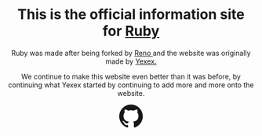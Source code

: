<h1 align="center">This is the official information site for <a href="https://www.rubytool.xyz/"> Ruby </a></h1>
<p align="center"> Ruby was made after being forked by <a href="https://github.com/renowaits"> Reno </a> and the website was originally made by <a href="https://github.com/yexex"> Yexex. </a> </p>
<p align="center"> We continue to make this <a href="https://github.com/yexex"> </a> website even better than it was before, by continuing what Yexex started by continuing to add more and more onto the website.

<p align="center">
  <a href="https://github.com/rubytechnologies"><img alt="GitHub" title="GitHub" height="48" width="48" src="assets/github.svg"></a>
 
